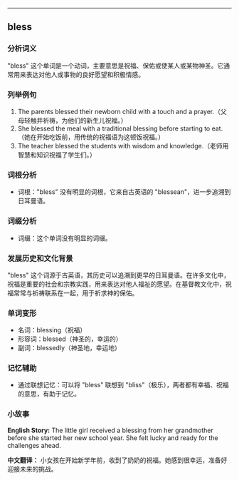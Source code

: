 
---------------
## bless
### 分析词义
"bless" 这个单词是一个动词，主要意思是祝福、保佑或使某人或某物神圣。它通常用来表达对他人或事物的良好愿望和积极情感。

### 列举例句
1. The parents blessed their newborn child with a touch and a prayer.（父母轻触并祈祷，为他们的新生儿祝福。）
2. She blessed the meal with a traditional blessing before starting to eat.（她在开始吃饭前，用传统的祝福语为这顿饭祝福。）
3. The teacher blessed the students with wisdom and knowledge.（老师用智慧和知识祝福了学生们。）

### 词根分析
- 词根："bless" 没有明显的词根，它来自古英语的 "blessean"，进一步追溯到日耳曼语。

### 词缀分析
- 词缀：这个单词没有明显的词缀。

### 发展历史和文化背景
"bless" 这个词源于古英语，其历史可以追溯到更早的日耳曼语。在许多文化中，祝福是重要的社会和宗教实践，用来表达对他人福祉的愿望。在基督教文化中，祝福常常与祈祷联系在一起，用于祈求神的保佑。

### 单词变形
- 名词：blessing（祝福）
- 形容词：blessed（神圣的，幸运的）
- 副词：blessedly（神圣地，幸运地）

### 记忆辅助
- 通过联想记忆：可以将 "bless" 联想到 "bliss"（极乐），两者都有幸福、祝福的意思，有助于记忆。

### 小故事
**English Story:**
The little girl received a blessing from her grandmother before she started her new school year. She felt lucky and ready for the challenges ahead.

**中文翻译：**
小女孩在开始新学年前，收到了奶奶的祝福。她感到很幸运，准备好迎接未来的挑战。

